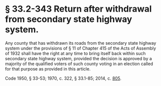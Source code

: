 # § 33.2-343 Return after withdrawal from secondary state highway system.

<p>Any county that has withdrawn its roads from the secondary state highway system under the provisions of § 11 of Chapter 415 of the Acts of Assembly of 1932 shall have the right at any time to bring itself back within such secondary state highway system, provided the decision is approved by a majority of the qualified voters of such county voting in an election called for that purpose as provided in this article.</p><p>Code 1950, § 33-53; 1970, c. 322, § 33.1-85; 2014, c. <a href='http://lis.virginia.gov/cgi-bin/legp604.exe?141+ful+CHAP0805'>805</a>.</p>